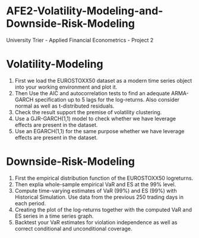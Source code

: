 # AFE2-Volatility-Modeling-and-Downside-Risk-Modeling
University Trier - Applied Financial Econometrics - Project 2

# Volatility-Modeling

1. First we load the EUROSTOXX50 dataset as a modern time series object into your working environment and plot it.
2. Then Use the AIC and autocorrelation tests to find an adequate ARMA-GARCH specification up to 5 lags for the log-returns. Also consider normal as well as t-distributed residuals.
4. Check the result support the premise of volatility clustering.
5. Use a GJR-GARCH(1,1) model to check whether we have leverage effects are present in the dataset.
6. Use an EGARCH(1,1) for the same purpose whether we have leverage effects are present in the dataset. 

# Downside-Risk-Modeling

1. First the empirical distribution function of the EUROSTOXX50 logreturns.
2. Then explia whole-sample empirical VaR and ES at the 99% level.
3. Compute time-varying estimates of VaR (99%) and ES (99%) with Historical Simulation. Use data from the previous 250 trading days in each period.
4. Creating the plot of the log-returns together with the computed VaR and ES series in a time series graph.
5. Backtest your VaR estimates for violation independence as well as correct conditional and unconditional coverage.
